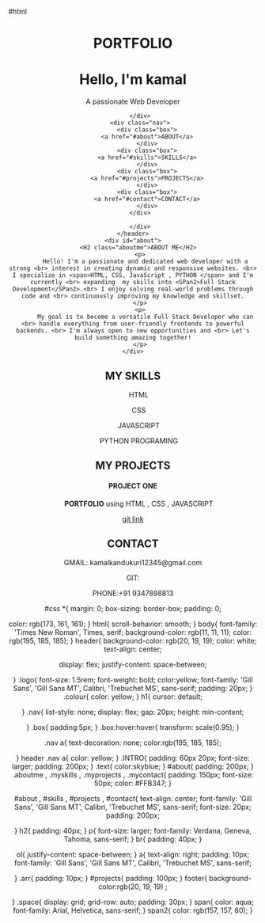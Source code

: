 #html
<!DOCTYPE html>
<html lang="en">
<head>
    <meta charset="UTF-8">
    <meta name="viewport" content="width=device-width, initial-scale=1.0">
    <title>Document</title>
    <link rel="stylesheet" href="PORTFOLIO.css">
   
</head>
<body>
    <header>
        <div class="logo">
             <h1 class="colour">PORTFOLIO</h1>
        </div>
        <div class="INTRO">
            <h1>Hello, I'm <span class="text">kamal</span></h1>
          <p>A passionate Web Developer</p>
    
        </div>
        <div class="nav">
            <div class="box">
            <a href="#about">ABOUT</a>
            </div>
            <div class="box">
            <a href="#skills">SKILLS</a>
            </div>
            <div class="box">
            <a href="#projects">PROJECTS</a>
            </div>
            <div class="box">
            <a href="#contact">CONTACT</a>
            </div>
        </div>

        </div>
    </header>
    <div id="about">
       <H2 class="aboutme">ABOUT ME</H2>
        <p>
           Hello! I'm a passionate and dedicated web developer with a strong <br> interest in creating dynamic and responsive websites. <br> I specialize in <span>HTML, CSS, JavaScript , PYTHON </span> and I'm currently <br> expanding  my skills into <SPan2>Full Stack Development</SPan2>.<br> I enjoy solving real-world problems through code and <br> continuously improving my knowledge and skillset.
        </p>
        <p>
           My goal is to become a versatile Full Stack Developer who can <br> handle everything from user-friendly frontends to powerful backends. <br> I'm always open to new opportunities and <br> Let's build something amazing together!
        </p>
    </div>
   <div id="skills">
       <H2 class="myskills">MY SKILLS</H2>
       <ol type="1" class="arr">HTML</ol>
       <OL type="1" class="arr">CSS</OL>
       <OL type="1" class="arr">JAVASCRIPT</OL>
       <ol type="1" class="arr">PYTHON PROGRAMING</ol>
   </div>
   <div id="projects">
       <h2 class="myprojects">MY PROJECTS</h2>
       <H4>PROJECT ONE</H4>
       <OL><STrong>PORTFOLIO</STrong> using <SPan>HTML</SPan> , <SPan>CSS</SPan> , <SPan>JAVASCRIPT</SPan></OL>
       <a href="">git link</a>
   </div>
   <footer>
       <DIV id="contact">
           <h2 class="mycontact">CONTACT</h2>
           <p class="space">GMAIL: kamalkandukuri12345@gmail.com </p>
           <p class="space">GIT:</p>
           <p class="space">PHONE:+91 9347898813</p>
       </DIV>
   </footer>

   


</html>





#css
*{ 
  margin: 0;
  box-sizing: border-box;
  padding: 0;
 
  color: rgb(173, 161, 161);
}
html{
  scroll-behavior: smooth;
}
body{
  font-family: 'Times New Roman', Times, serif;
  background-color: rgb(11, 11, 11);
  color: rgb(195, 185, 185);
}
header{
  background-color: rgb(20, 19, 19);
  color: white;
  text-align: center;
  
  display: flex;
  justify-content: space-between;
 
  
}
.logo{
  font-size: 1.5rem;
    font-weight: bold;
    color:yellow;
  font-family: 'Gill Sans', 'Gill Sans MT', Calibri, 'Trebuchet MS', sans-serif;
  padding: 20px;
}
.colour{
  color: yellow;
}
h1{
  cursor: default;
  
}
.nav{
  list-style: none;
  display: flex;
  gap: 20px;
  height: min-content;
  
}
.box{
  padding:5px;
}
.box:hover:hover{
  transform: scale(0.95);
}

.nav a{
  text-decoration: none;
  color:rgb(195, 185, 185);
  
}
header .nav a{
  color: yellow;
}
.INTRO{
  padding: 60px 20px;
  font-size: larger;
  padding: 200px;
}
.text{
  color:skyblue;
}
#about{
  padding: 200px;
}
.aboutme , .myskills , .myprojects , .mycontact{
  padding: 150px;
  font-size: 50px;
  color: #FFB347;
}

#about , #skills , #projects , #contact{
  text-align: center;
  font-family: 'Gill Sans', 'Gill Sans MT', Calibri, 'Trebuchet MS', sans-serif;
  font-size: 20px;
  padding: 200px;

  
}
h2{
  padding: 40px;
}
p{
  font-size: larger;
  font-family: Verdana, Geneva, Tahoma, sans-serif;
}
br{
  padding: 40px;
}


ol{
  justify-content: space-between;
}
a{
  text-align: right;
  padding: 10px;
  font-family: 'Gill Sans', 'Gill Sans MT', Calibri, 'Trebuchet MS', sans-serif;
  
}
.arr{
  padding: 10px;
}
#projects{
  padding: 100px;
}
footer{
  background-color:rgb(20, 19, 19) ;
 
}
.space{
       display: grid;
       grid-row: auto;
       padding: 30px;
}
span{
  color: aqua;
  font-family: Arial, Helvetica, sans-serif;
}
span2{
  color: rgb(157, 157, 80);
}
